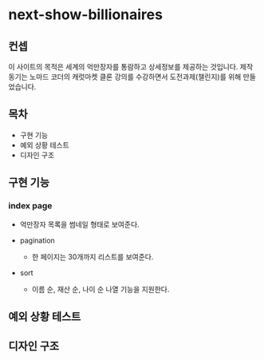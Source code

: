 # next-show-billionaires

## 컨셉

이 사이트의 목적은 세계의 억만장자를 통람하고 상세정보를 제공하는 것입니다. 제작 동기는 노마드 코더의 캐럿마켓 클론 강의를 수강하면서 도전과제(챌린지)를 위해 만들었습니다.

## 목차

- 구현 기능
- 예외 상황 테스트
- 디자인 구조

## 구현 기능

### index page

- 억만장자 목록을 썸네일 형태로 보여준다.
- pagination

  - 한 페이지는 30개까지 리스트를 보여준다.

- sort
  - 이름 순, 재산 순, 나이 순 나열 기능을 지원한다.

## 예외 상황 테스트

## 디자인 구조

